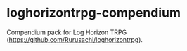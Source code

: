 # loghorizontrpg-compendium
 
Compendium pack for Log Horizon TRPG (https://github.com/Rurusachi/loghorizontrpg).